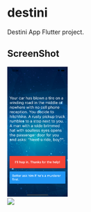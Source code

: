 # destini

Destini App Flutter project.

## ScreenShot

<a style='text-decoration: none; color: orange;'>
    <img src="screenshots/screenshot_001.png" style='height: 300px'>  
  <div style='width: 130px; text-align: center;'></div>
</a> <a style='text-decoration: none; color: orange;'>
    <img src="screenshots/destini.gif" style='height: 300px'>  
  <div style='width: 130px; text-align: center;'></div>
</a>